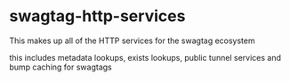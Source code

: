 # swagtag-http-services

This makes up all of the HTTP services for the swagtag ecosystem

this includes metadata lookups, exists lookups, public tunnel services and bump caching
for swagtags


